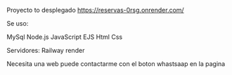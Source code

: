 Proyecto to desplegado
https://reservas-0rsg.onrender.com/

Se uso:

MySql
Node.js
JavaScript
EJS
Html
Css

Servidores:
Railway
render

Necesita una web puede contactarme con el boton whastsaap en la pagina
